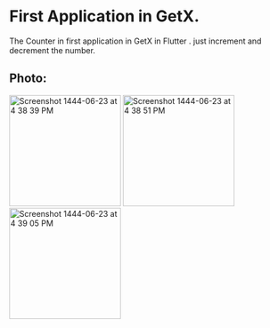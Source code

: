 # First Application in GetX.
The Counter in first application in GetX in Flutter . just increment and decrement the number.

## Photo:
<img width="200" alt="Screenshot 1444-06-23 at 4 38 39 PM" src="https://user-images.githubusercontent.com/53023171/212691457-0cba2984-7d00-4938-a0c6-be4e855f9ba2.png">
<img width="200" alt="Screenshot 1444-06-23 at 4 38 51 PM" src="https://user-images.githubusercontent.com/53023171/212691469-0f0ab6e6-08d9-461a-95b4-acc236a8560b.png">
<img width="200" alt="Screenshot 1444-06-23 at 4 39 05 PM" src="https://user-images.githubusercontent.com/53023171/212691482-e0abf5d1-caa7-4ca7-8285-f868e0a1816e.png">
